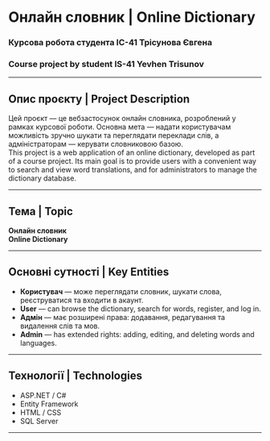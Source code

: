 # Онлайн словник | Online Dictionary

### Курсова робота студента ІС-41 Трісунова Євгена
### Course project by student IS-41 Yevhen Trisunov

---

## Опис проєкту | Project Description

Цей проєкт — це вебзастосунок онлайн словника, розроблений у рамках курсової роботи. Основна мета — надати користувачам можливість зручно шукати та переглядати переклади слів, а адміністраторам — керувати словниковою базою.<br>
This project is a web application of an online dictionary, developed as part of a course project. Its main goal is to provide users with a convenient way to search and view word translations, and for administrators to manage the dictionary database.

---

## Тема | Topic

**Онлайн словник**<br>
**Online Dictionary**

---

## Основні сутності | Key Entities

- **Користувач** — може переглядати словник, шукати слова, реєструватися та входити в акаунт.
- **User** — can browse the dictionary, search for words, register, and log in.
- **Адмін** — має розширені права: додавання, редагування та видалення слів та мов.
- **Admin** — has extended rights: adding, editing, and deleting words and languages.

---

## Технології | Technologies

- ASP.NET / C#
- Entity Framework
- HTML / CSS
- SQL Server

---
